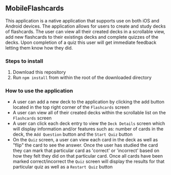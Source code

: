 ## MobileFlashcards
This application is a native application that supports use on both iOS and Android devices. The application allows for users to create and study decks of flashcards. The user can view all their created decks in a scrollable view, add new flashcards to their existings decks and complete quizzes of the decks. Upon completion of a quiz this user will get immediate feedback letting them know how they did.

### Steps to install
1. Download this repository
2. Run `npm install` from within the root of the downloaded directory

### How to use the application
- A user can add a new deck to the application by clicking the add button located in the top right corner of the `Flashcards` screen
- A user can view all of their created decks within the scrollable list on the `Flashcards` screen
- A user can click each deck entry to view the `Deck Details` screen which will display information and/or features such as: number of cards in the deck, the `Add Question` button and the `Start Quiz` button
- On the `Quiz` screen, a user can view each card in the deck as well as "flip" the card to see the answer. Once the user has studied the card they can mark that particular card as 'correct' or 'incorrect' based on how they felt they did on that particular card. Once all cards have been marked correct/incorrect the `Quiz` screen will display the results for that particular quiz as well as a `Restart Quiz` button